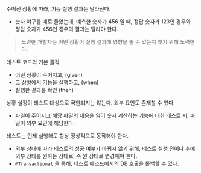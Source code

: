 주어진 상황에 따라, 기능 실행 결과는 달라진다.
- 숫자 야구를 예로 들었는데, 예측한 숫자가 456 일 때, 정답 숫자가 123인 경우와 정답 숫자가 456인 경우의 결과는 달라야 한다.

> 노련한 개발자는 어떤 상황이 실행 결과에 영향을 줄 수 있는지 찾기 위해 노력한다.

테스트 코드의 기본 골격
- 어떤 상황이 주어지고, (given)
- 그 상황에서 기능을 실행하고, (when)
- 실행한 결과를 확인 (then)

상황 설정이 테스트 대상으로 국한되지는 않는다. 외부 요인도 존재할 수 있다.
- 파일이 주어지고 해당 파일의 내용을 읽어 숫자 계산하는 기능에 대한 테스트 시, 파일이 외부 요인에 해당한다.

테스트는 언제 실행해도 항상 정상적으로 동작해야 한다.
- 외부 상태에 따라 테스트의 성공 여부가 바뀌지 않기 위해, 테스트 실행 전이나 후에 외부 상태를 원하는 상태로, 즉 원 상태로 변경해야 한다.
- `@Transactional` 을 통해, 테스트 메소드에서의 DB 호출을 롤백할 수 있다.
